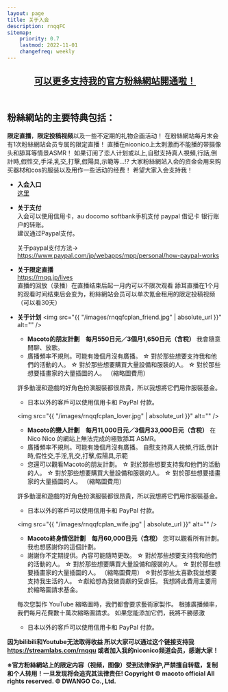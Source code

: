 ```yaml
---
layout: page
title: 关于入会
description: rnqqFC
sitemap:
    priority: 0.7
    lastmod: 2022-11-01
    changefreq: weekly
---
```

<header class="major">
	<h2><a href="#">可以更多支持我的官方粉絲網站開通啦！ </a></h2>
</header>

## 粉絲網站的主要特典包括：
**限定直播**，**限定投稿视频**以及一些不定期的礼物企画活动！
在粉絲網站每月末会有1次粉絲網站会员专属的限定直播！
直播在niconico上太刺激而不能播的带摄像头和舔耳等情景ASMR！
如果订阅了恋人计划或以上,自慰支持真人視頻,行話,倒計時,假性交,手淫,乳交,打擊,假陽具,示範等...!?
大家粉絲網站入会的资金会用来购买器材和cos的服装以及用作一些活动的经费！
希望大家入会支持我！

* **入会入口**  
  [这里](https://rnqq.jp/join)

* **关于支付**  
  入会可以使用信用卡，au docomo softbank手机支付 paypal 借记卡 银行账户的转账。  
  建议通过Paypal支付。

  关于paypal支付方法->
　 <https://www.paypal.com/jp/webapps/mpp/personal/how-paypal-works>


* **关于限定直播**  
  <https://rnqq.jp/lives>  
  直播的回放（录播）在直播结束后起一月内可以不限次观看
  舔耳直播在1个月的观看时间结束后会变为，粉絲網站会员可以单次氪金租用的限定投稿视频
（可以看30天）


* **关于计划**
  <span class="image fit"><img src="{{ "/images/rnqqfcplan_friend.jpg" | absolute_url }}" alt="" />
  </span>
  * **Macoto的朋友計劃　每月550日元／3個月1,650日元（含稅）**
  我會隨意閒聊、放歌。
  * 廣播頻率不規則。可能有幾個月沒有廣播。
  ☆ 對於那些想要支持我和他們的活動的人。
  ☆ 對於那些想要購買大量設備和服裝的人。
  ☆ 對於那些想要插畫家的大量插圖的人。 （縮略圖費用）
  
  許多動漫和遊戲的好角色扮演服裝都很昂貴，所以我想將它們用作服裝基金。
  * 日本以外的客戶可以使用信用卡和 PayPal 付款。

  <span class="image fit"><img src="{{ "/images/rnqqfcplan_lover.jpg" | absolute_url }}" alt="" />
  </span>
  * **Macoto的戀人計劃　每月11,000日元／3個月33,000日元（含稅）**
  在 Nico Nico 的網站上無法完成的極致舔耳 ASMR。
  * 廣播頻率不規則。可能有幾個月沒有廣播。
  自慰支持真人視頻,行話,倒計時,假性交,手淫,乳交,打擊,假陽具,示範
  * 您還可以觀看Macoto的朋友計劃。
  ☆ 對於那些想要支持我和他們的活動的人。
  ☆ 對於那些想要購買大量設備和服裝的人。
  ☆ 對於那些想要插畫家的大量插圖的人。 （縮略圖費用）
  
  許多動漫和遊戲的好角色扮演服裝都很昂貴，所以我想將它們用作服裝基金。
  * 日本以外的客戶可以使用信用卡和 PayPal 付款。

  <span class="image fit"><img src="{{ "/images/rnqqfcplan_wife.jpg" | absolute_url }}" alt="" />
  * **Macoto終身情侶計劃　每月60,000日元（含稅）**
  您可以觀看所有計劃。
  我也想感謝你的這個計劃。
  * 謝謝你不定期提供。內容可能隨時更改。
  ☆ 對於那些想要支持我和他們的活動的人。
  ☆ 對於那些想要購買大量設備和服裝的人。
  ☆ 對於那些想要插畫家的大量插圖的人。 （縮略圖費用）
  ☆對於那些太喜歡我並想要支持我生活的人。
  ☆獻給想為我做貢獻的受虐狂。
  我想將此費用主要用於縮略圖請求基金。

  每次您製作 YouTube 縮略圖時，我們都會要求藝術家製作。
  根據廣播頻率，我們每月花費數十萬次縮略圖請求。
  如果您能添加它們，我將不勝感激
  * 日本以外的客戶可以使用信用卡和 PayPal 付款。



**因为bilibili和Youtube无法取得收益
所以大家可以通过这个链接支持我<https://streamlabs.com/rnqqu>
或者加入我的niconico频道会员，感谢大家！**
  

<div class="box">
<strong>※官方粉絲網站上的限定内容（视频，图像）受到法律保护,严禁擅自转载，复制和个人转用！一旦发现将会追究其法律责任!  
Copyright © macoto official All rights reserved. © DWANGO Co., Ltd.</strong>
</div>